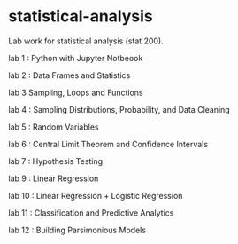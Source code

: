 # statistical-analysis
Lab work for statistical analysis (stat 200). 

lab 1 : Python with Jupyter Notbeook

lab 2 : Data Frames and Statistics

lab 3 Sampling, Loops and Functions 

lab 4 : Sampling Distributions, Probability, and Data Cleaning

lab 5 : Random Variables

lab 6 : Central Limit Theorem and Confidence Intervals

lab 7 : Hypothesis Testing

lab 9 : Linear Regression

lab 10 : Linear Regression + Logistic Regression

lab 11 : Classification and Predictive Analytics

lab 12 : Building Parsimonious Models
